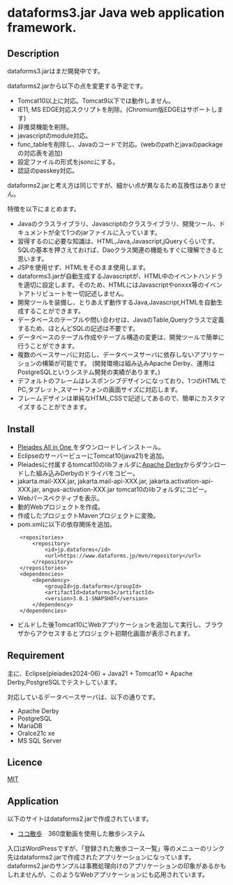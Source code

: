 # dataforms3.jar Java web application framework.

## Description

dataforms3.jarはまだ開発中です。


dataforms2.jarから以下の点を変更する予定です。

* Tomcat10以上に対応。Tomcat9以下では動作しません。
* IE11, MS EDGE対応スクリプトを削除。(Chromium版EDGEはサポートします)
* 非推奨機能を削除。
* javascriptのmodule対応。
* func_tableを削除し、Javaのコードで対応。(webのpathとjavaのpackageの対応表を追加)
* 設定ファイルの形式をjsoncにする。
* 認証のpasskey対応。

dataforms2.jarと考え方は同じですが、細かい点が異なるため互換性はありません。

特徴を以下にまとめます。

* Javaのクラスライブラリ、Javascriptのクラスライブラリ、開発ツール、ドキュメントが全て1つのjarファイルに入っています。
* 習得するのに必要な知識は、HTML,Java,Javascript,jQueryくらいです。SQLの基本を押さえておけば、Daoクラス関連の機能もすぐに理解できると思います。
* JSPを使用せず、HTMLをそのまま使用します。
* dataforms3.jarが自動生成するJavascriptが、HTML中のイベントハンドラを適切に設定します。そのため、HTMLにはJavascriptやonxxx等のイベントアトリビュートを一切記述しません。
* 開発ツールを装備し、とりあえず動作するJava,Javascript,HTMLを自動生成することができます。
* データベースのテーブルや問い合わせは、JavaのTable,Queryクラスで定義するため、ほとんどSQLの記述は不要です。
* データベースのテーブル作成やテーブル構造の変更は、開発ツールで簡単に行うことができます。
* 複数のベースサーバに対応し、データベースサーバに依存しないアプリケーションの構築が可能です。
(開発環境は組み込みApache Derby、運用はPostgreSQLというシステム開発の実績があります。)
* デフォルトのフレームはレスポンシブデザインになっており、1つのHTMLでPC,タブレット,スマートフォンの画面サイズに対応します。
* フレームデザインは単純なHTML,CSSで記述してあるので、簡単にカスタマイズすることができます。


## Install

* [Pleiades All in One ](https://willbrains.jp/)をダウンロードしインストール。
* EclipseのサーバービューにTomcat10(java21)を追加。
* Pleiadesに付属するtomcat10のlibフォルダに[Apache Derby](https://db.apache.org/derby/)からダウンロードした組み込みDerbyのドライバをコピー。
* jakarta.mail-XXX.jar, jakarta.mail-api-XXX.jar, jakarta.activation-api-XXX.jar, angus-activation-XXX.jar tomcat10のlibフォルダにコピー。
* Webパースペクティブを表示。
* 動的Webプロジェクトを作成。
* 作成したプロジェクトMavenプロジェクトに変換。
* pom.xmlに以下の依存関係を追加。

``` 
	<repositories>
		<repository>
			<id>jp.dataforms</id>
			<url>https://www.dataforms.jp/mvn/repository</url>
		</repository>
	</repositories>
	<dependencies>
		<dependency>
			<groupId>jp.dataforms</groupId>
			<artifactId>dataforms3</artifactId>
			<version>3.0.1-SNAPSHOT</version>
		</dependency>
	</dependencies>
``` 
* ビルドした後Tomcat10にWebアプリケーションを追加して実行し、ブラウザからアクセスするとプロジェクト初期化画面が表示されます。

## Requirement
主に、Eclipse(pleiades2024-06) + Java21 + Tomcat10 + Apache Derby,PostgreSQLでテストしています。

対応しているデータベースサーバは、以下の通りです。

* Apache Derby
* PostgreSQL
* MariaDB
* Oralce21c xe
* MS SQL Server


## Licence
[MIT](https://github.com/takayanagi2087/dataforms/blob/master/LICENSE)

## Application
以下のサイトはdataforms2.jarで作成されています。

* [ココ散歩](https://cocosampo.net/sampo/)　360度動画を使用した散歩システム

入口はWordPressですが、「登録された散歩コース一覧」等のメニューのリンク先はdataforms2.jarで作成されたアプリケーションになっています。
dataforms2.jarのサンプルは事務処理向けのアプリケーションの印象があるかもしれませんが、このようなWebアプリケーションにも応用されています。



